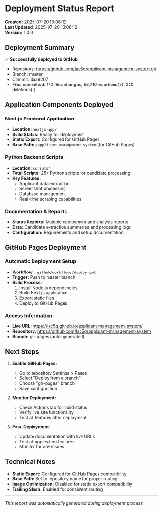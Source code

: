 # Deployment Status Report

**Created:** 2025-07-20 13:06:12  
**Last Updated:** 2025-07-20 13:06:12  
**Version:** 1.0.0

## Deployment Summary

✅ **Successfully deployed to GitHub**  
- Repository: https://github.com/lac5q/applicant-management-system.git
- Branch: master
- Commit: 4aa9207
- Files committed: 172 files changed, 55,719 insertions(+), 230 deletions(-)

## Application Components Deployed

### Next.js Frontend Application
- **Location:** `nextjs-app/`
- **Build Status:** Ready for deployment
- **Static Export:** Configured for GitHub Pages
- **Base Path:** `/applicant-management-system` (for GitHub Pages)

### Python Backend Scripts
- **Location:** `scripts/`
- **Total Scripts:** 25+ Python scripts for candidate processing
- **Key Features:**
  - Applicant data extraction
  - Screenshot processing
  - Database management
  - Real-time scraping capabilities

### Documentation & Reports
- **Status Reports:** Multiple deployment and analysis reports
- **Data:** Candidate extraction summaries and processing logs
- **Configuration:** Requirements and setup documentation

## GitHub Pages Deployment

### Automatic Deployment Setup
- **Workflow:** `.github/workflows/deploy.yml`
- **Trigger:** Push to master branch
- **Build Process:** 
  1. Install Node.js dependencies
  2. Build Next.js application
  3. Export static files
  4. Deploy to GitHub Pages

### Access Information
- **Live URL:** https://lac5q.github.io/applicant-management-system/
- **Repository:** https://github.com/lac5q/applicant-management-system
- **Branch:** gh-pages (auto-generated)

## Next Steps

1. **Enable GitHub Pages:**
   - Go to repository Settings > Pages
   - Select "Deploy from a branch"
   - Choose "gh-pages" branch
   - Save configuration

2. **Monitor Deployment:**
   - Check Actions tab for build status
   - Verify live site functionality
   - Test all features after deployment

3. **Post-Deployment:**
   - Update documentation with live URLs
   - Test all application features
   - Monitor for any issues

## Technical Notes

- **Static Export:** Configured for GitHub Pages compatibility
- **Base Path:** Set to repository name for proper routing
- **Image Optimization:** Disabled for static export compatibility
- **Trailing Slash:** Enabled for consistent routing

---
*This report was automatically generated during deployment process* 